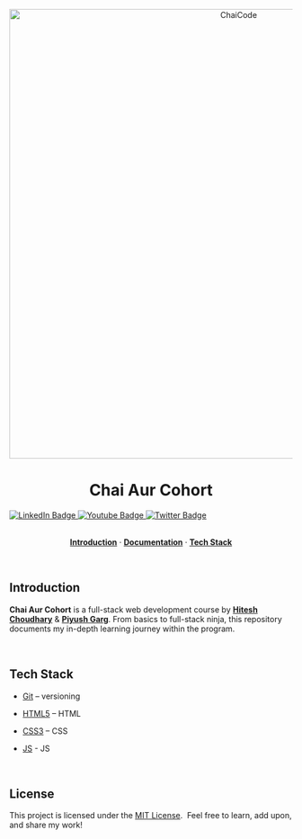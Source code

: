 <a href="https://courses.chaicode.com/">
  <p align=center>
    <img width="800px" alt="ChaiCode" src="./assets/chai-cohort.png" />
  <p>
</a>
<h1 align="center">Chai Aur Cohort</h1>

<!-- Social Media Links -->
<div id="badges">
  <a href="https://www.linkedin.com/in/shahbazahmedansari/">
    <img src="https://img.shields.io/badge/LinkedIn-blue?style=for-the-badge&logo=linkedin&logoColor=white" alt="LinkedIn Badge"/>
  </a>
  <a href="https://www.youtube.com/@shahbazahmedansari16">
    <img src="https://img.shields.io/badge/YouTube-red?style=for-the-badge&logo=youtube&logoColor=white" alt="Youtube Badge"/>
  </a>
  <a href="https://x.com/Shahbaz__16">
    <img src="https://img.shields.io/badge/Twitter-blue?style=for-the-badge&logo=twitter&logoColor=white" alt="Twitter Badge"/>
  </a>
</div>

<br>

<p align="center">
  <a href="#introduction"><strong>Introduction</strong></a> ·
  <a href="#documentation"><strong>Documentation</strong></a> ·
  <a
  href="#tech-stack"><strong>Tech Stack</strong></a>
</p>
</br>

## Introduction

**Chai Aur Cohort** is a full-stack web development course by **[Hitesh Choudhary](https://www.youtube.com/@chaiaurcode)** & **[Piyush Garg](https://www.youtube.com/@piyushgargdev)**. From basics to full-stack ninja, this repository documents my in-depth learning journey within the program.

</br>

## Tech Stack

-   [Git](https://git-scm.com/) – versioning

-   [HTML5](https://developer.mozilla.org/en-US/docs/Web/HTML) – HTML

-   [CSS3](https://developer.mozilla.org/en-US/docs/Web/CSS) – CSS

-   [JS](https://developer.mozilla.org/en-US/docs/Web/JavaScript) - JS

</br>

## License

This project is licensed under the [MIT License](./LICENSE). &nbsp;Feel free to learn, add upon, and share my work!
